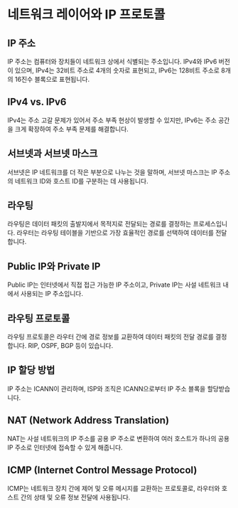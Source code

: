 # 네트워크 레이어와 IP 프로토콜

## IP 주소

IP 주소는 컴퓨터와 장치들이 네트워크 상에서 식별되는 주소입니다. IPv4와 IPv6 버전이 있으며, IPv4는 32비트 주소로 4개의 숫자로 표현되고, IPv6는 128비트 주소로 8개의 16진수 블록으로 표현됩니다.

## IPv4 vs. IPv6

IPv4는 주소 고갈 문제가 있어서 주소 부족 현상이 발생할 수 있지만, IPv6는 주소 공간을 크게 확장하여 주소 부족 문제를 해결합니다.

## 서브넷과 서브넷 마스크

서브넷은 IP 네트워크를 더 작은 부분으로 나누는 것을 말하며, 서브넷 마스크는 IP 주소의 네트워크 ID와 호스트 ID를 구분하는 데 사용됩니다.

## 라우팅

라우팅은 데이터 패킷의 출발지에서 목적지로 전달되는 경로를 결정하는 프로세스입니다. 라우터는 라우팅 테이블을 기반으로 가장 효율적인 경로를 선택하여 데이터를 전달합니다.

## Public IP와 Private IP

Public IP는 인터넷에서 직접 접근 가능한 IP 주소이고, Private IP는 사설 네트워크 내에서 사용되는 IP 주소입니다.

## 라우팅 프로토콜

라우팅 프로토콜은 라우터 간에 경로 정보를 교환하여 데이터 패킷의 전달 경로를 결정합니다. RIP, OSPF, BGP 등이 있습니다.

## IP 할당 방법

IP 주소는 ICANN이 관리하며, ISP와 조직은 ICANN으로부터 IP 주소 블록을 할당받습니다.

## NAT (Network Address Translation)

NAT는 사설 네트워크의 IP 주소를 공용 IP 주소로 변환하여 여러 호스트가 하나의 공용 IP 주소로 인터넷에 접속할 수 있게 해줍니다.

## ICMP (Internet Control Message Protocol)

ICMP는 네트워크 장치 간에 제어 및 오류 메시지를 교환하는 프로토콜로, 라우터와 호스트 간의 상태 및 오류 정보 전달에 사용됩니다.
